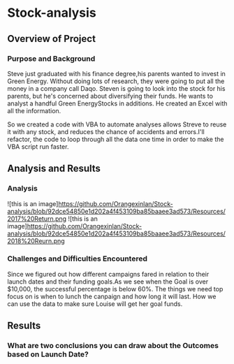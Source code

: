 # Stock-analysis

## Overview of Project

### Purpose and Background
Steve just graduated with his finance degree,his parents wanted to invest in Green Energy. Without doing lots of research, they were going to put all the money in a company call Daqo. Steven is going to look into the stock for his parents, but he's concerned about diversifying their funds. He wants to analyst a handful Green EnergyStocks in additions. He created an Excel with all the information.

So we created a code with VBA to automate analyses allows Streve to reuse it with any stock, and reduces the chance of accidents and errors.I'll refactor, the code to loop through all the data one time in order to make the VBA script run faster.

## Analysis and Results

### Analysis
![this is an image]https://github.com/Orangexinlan/Stock-analysis/blob/92dce54850e1d202a4f453109ba85baaee3ad573/Resources/2017%20Return.png
![this is an image]https://github.com/Orangexinlan/Stock-analysis/blob/92dce54850e1d202a4f453109ba85baaee3ad573/Resources/2018%20Reurn.png

### Challenges and Difficulties Encountered
Since we figured out how different campaigns fared in relation to their launch dates and their funding goals.As we see when the Goal is over $10,000, the successful percentage is below 60%. 
The things we need top focus on is when to lunch the canpaign and how long it will last. How we can use the data to make sure Louise will get her goal funds.

## Results

### What are two conclusions you can draw about the Outcomes based on Launch Date?
